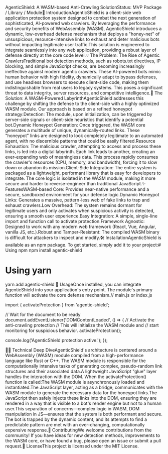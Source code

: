 AgenticShield: A WASM-based Anti-Crawling SolutionStatus: MVP Package / Library / Module📝 IntroductionAgenticShield is a client-side web application protection system designed to combat the next generation of sophisticated, AI-powered web crawlers. By leveraging the performance and security benefits of WebAssembly (WASM), AgenticShield introduces a dynamic, low-overhead defense mechanism that deploys a "honey-net" of unsuspicious, resource-intensive links to exhaust and deter malicious bots without impacting legitimate user traffic.This solution is engineered to integrate seamlessly into any web application, providing a robust layer of defense directly at the core code level.💡 The Problem: The Rise of Agentic CrawlersTraditional bot detection methods, such as robots.txt directives, IP blocking, and simple JavaScript checks, are becoming increasingly ineffective against modern agentic crawlers. These AI-powered bots mimic human behavior with high fidelity, dynamically adapt to bypass defenses, and use headless browsers to execute client-side code, making them indistinguishable from real users to legacy systems. This poses a significant threat to data integrity, server resources, and competitive intelligence.🚀 The Solution: A WASM-Powered LabyrinthAgenticShield addresses this challenge by shifting the defense to the client-side with a highly optimized WASM module. Our approach is based on a refined honeypot strategy:Detection: The module, upon initialization, can be triggered by server-side signals or client-side heuristics that identify a potential bot.Dynamic Honeypot Generation: Once triggered, the WASM core generates a multitude of unique, dynamically-routed links. These "honeypot" links are designed to look completely legitimate to an automated agent, with no discernible patterns that could be easily filtered.Resource Exhaustion: The malicious crawler, attempting to access and process these links, is led into a digital labyrinth. Each link leads to another, creating an ever-expanding web of meaningless data. This process rapidly consumes the crawler's resources (CPU, memory, and bandwidth), forcing it to slow down or abandon its mission.Client-Side Integration: The entire system is packaged as a lightweight, performant library that is easy for developers to integrate. The core logic is isolated in the WASM module, making it more secure and harder to reverse-engineer than traditional JavaScript.✨ FeaturesWASM-based Core: Provides near-native performance and a secure, sandboxed environment for your defense logic.Dynamic Honeypot Links: Generates a massive, pattern-less web of fake links to trap and exhaust crawlers.Low Overhead: The system remains dormant for legitimate users and only activates when suspicious activity is detected, ensuring a smooth user experience.Easy Integration: A simple, single-line import and function call to activate protection.Framework Agnostic: Designed to work with any modern web framework (React, Vue, Angular, vanilla JS, etc.).Robust and Tamper-Resistant: The compiled WASM binary is difficult for attackers to inspect and modify.🛠️ InstallationAgenticShield is available as an npm package. To get started, simply add it to your project:# Using npm
npm install agentic-shield

# Using yarn
yarn add agentic-shield
🎯 UsageOnce installed, you can integrate AgenticShield into your application's entry point. The module's primary function will activate the core defense mechanism.// main.js or index.js

import { activateProtection } from 'agentic-shield';

// Wait for the document to be ready
document.addEventListener('DOMContentLoaded', () => {
  // Activate the anti-crawling protection
  // This will initialize the WASM module and
  // start monitoring for suspicious behavior.
  activateProtection();

  console.log('AgenticShield protection active.');
});

👨‍💻 Technical Deep DiveAgenticShield's architecture is centered around a WebAssembly (WASM) module compiled from a high-performance language like Rust or C++. The WASM module is responsible for the computationally intensive tasks of generating complex, pseudo-random link structures and their associated data.A lightweight JavaScript "glue" layer handles the interaction with the DOM. When the activateProtection() function is called:The WASM module is asynchronously loaded and instantiated.The JavaScript layer, acting as a bridge, communicates with the WASM module to generate the necessary data for the honeypot links.The JavaScript then safely injects these links into the DOM, ensuring they are rendered in a way that is visible to a bot's render engine but not to a human user.This separation of concerns—complex logic in WASM, DOM manipulation in JS—ensures that the system is both performant and secure. The bot is trapped by the dynamic content, and its attempts to find a predictable pattern are met with an ever-changing, computationally expensive response.🤝 ContributingWe welcome contributions from the community! If you have ideas for new detection methods, improvements to the WASM core, or have found a bug, please open an issue or submit a pull request.📜 LicenseThis project is licensed under the MIT License.
